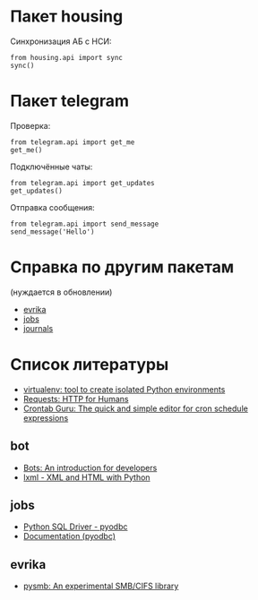 # Пакет housing

Синхронизация АБ с НСИ:

    from housing.api import sync
    sync()

# Пакет telegram

Проверка:

    from telegram.api import get_me
    get_me()

Подключённые чаты:

    from telegram.api import get_updates
    get_updates()

Отправка сообщения:

    from telegram.api import send_message
    send_message('Hello')

# Справка по другим пакетам

(нуждается в обновлении)
* [evrika](evrika/readme.md)
* [jobs](jobs/readme.md)
* [journals](journals/readme.md)

# Список литературы

* [virtualenv: tool to create isolated Python environments](https://virtualenv.pypa.io/en/latest/)
* [Requests: HTTP for Humans](http://docs.python-requests.org)
* [Crontab Guru: The quick and simple editor for cron schedule expressions](https://crontab.guru/)

## bot

* [Bots: An introduction for developers](https://core.telegram.org/bots)
* [lxml - XML and HTML with Python](https://lxml.de/index.html)

## jobs

* [Python SQL Driver - pyodbc](https://docs.microsoft.com/en-us/sql/connect/python/pyodbc/python-sql-driver-pyodbc?view=sql-server-2017)
* [Documentation (pyodbc)](https://github.com/mkleehammer/pyodbc/wiki)

## evrika

* [pysmb: An experimental SMB/CIFS library](https://pysmb.readthedocs.io/en/latest/)
